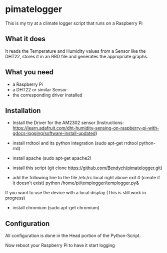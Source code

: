 # pimatelogger
This is my try at a climate logger script that runs on a Raspberry Pi

## What it does
It reads the Temperature and Humidity values from a Sensor like the DHT22, stores it in an RRD file and generates the appropriate graphs.

## What you need
- a Raspberry Pi
- a DHT22 or similar Sensor
- the corresponding driver installed

## Installation
- Install the Driver for the AM2302 sensor (Instructions: https://learn.adafruit.com/dht-humidity-sensing-on-raspberry-pi-with-gdocs-logging/software-install-updated)
- install rrdtool and its python integration (sudo apt-get rrdtool python-rrd)
- install apache (sudo apt-get apache2)
- install this script (git clone https://github.com/Bendych/pimatelogger.git)

- add the following line to the file /etc/rc.local right above *exit 0* (create if it doesn't exist)
python /home/pi/templogger/templogger.py&

If you want to use the device with a local display (This is still work in progress)
- install chromium (sudo apt-get chromium)

## Configuration
All configuration is done in the Head portion of the Python-Script.

Now reboot your Raspberry Pi to have it start logging
